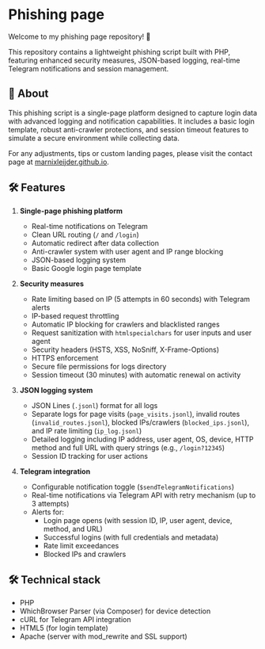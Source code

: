 # Phishing page

Welcome to my phishing page repository! 🚀

This repository contains a lightweight phishing script built with PHP, featuring enhanced security measures, JSON-based logging, real-time Telegram notifications and session management.

## 📌 About
This phishing script is a single-page platform designed to capture login data with advanced logging and notification capabilities. It includes a basic login template, robust anti-crawler protections, and session timeout features to simulate a secure environment while collecting data.

For any adjustments, tips or custom landing pages, please visit the contact page at [marnixleijder.github.io](https://marnixleijder.github.io/).

## 🛠️ Features
1. **Single-page phishing platform**
   - Real-time notifications on Telegram
   - Clean URL routing (`/` and `/login`)
   - Automatic redirect after data collection
   - Anti-crawler system with user agent and IP range blocking
   - JSON-based logging system
   - Basic Google login page template

2. **Security measures**
   - Rate limiting based on IP (5 attempts in 60 seconds) with Telegram alerts
   - IP-based request throttling
   - Automatic IP blocking for crawlers and blacklisted ranges
   - Request sanitization with `htmlspecialchars` for user inputs and user agent
   - Security headers (HSTS, XSS, NoSniff, X-Frame-Options)
   - HTTPS enforcement
   - Secure file permissions for logs directory
   - Session timeout (30 minutes) with automatic renewal on activity

3. **JSON logging system**
   - JSON Lines (`.jsonl`) format for all logs
   - Separate logs for page visits (`page_visits.jsonl`), invalid routes (`invalid_routes.jsonl`), blocked IPs/crawlers (`blocked_ips.jsonl`), and IP rate limiting (`ip_log.jsonl`)
   - Detailed logging including IP address, user agent, OS, device, HTTP method and full URL with query strings (e.g., `/login?12345`)
   - Session ID tracking for user actions

4. **Telegram integration**
   - Configurable notification toggle (`$sendTelegramNotifications`)
   - Real-time notifications via Telegram API with retry mechanism (up to 3 attempts)
   - Alerts for:
     - Login page opens (with session ID, IP, user agent, device, method, and URL)
     - Successful logins (with full credentials and metadata)
     - Rate limit exceedances
     - Blocked IPs and crawlers

## 🛠️ Technical stack
- PHP
- WhichBrowser Parser (via Composer) for device detection
- cURL for Telegram API integration
- HTML5 (for login template)
- Apache (server with mod_rewrite and SSL support)
